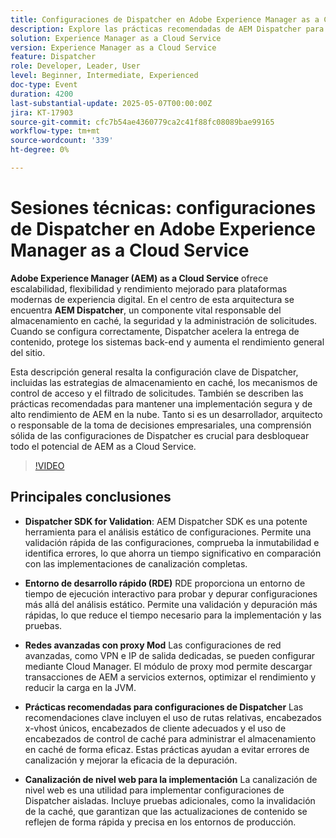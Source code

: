 ```yaml
---
title: Configuraciones de Dispatcher en Adobe Experience Manager as a Cloud Service
description: Explore las prácticas recomendadas de AEM Dispatcher para el almacenamiento en caché, la seguridad y el rendimiento a fin de maximizar la escalabilidad y la eficacia de AEM as a Cloud Service.
solution: Experience Manager as a Cloud Service
version: Experience Manager as a Cloud Service
feature: Dispatcher
role: Developer, Leader, User
level: Beginner, Intermediate, Experienced
doc-type: Event
duration: 4200
last-substantial-update: 2025-05-07T00:00:00Z
jira: KT-17903
source-git-commit: cfc7b54ae4360779ca2c41f88fc08089bae99165
workflow-type: tm+mt
source-wordcount: '339'
ht-degree: 0%

---
```



# Sesiones técnicas: configuraciones de Dispatcher en Adobe Experience Manager as a Cloud Service

**Adobe Experience Manager (AEM) as a Cloud Service** ofrece escalabilidad, flexibilidad y rendimiento mejorado para plataformas modernas de experiencia digital. En el centro de esta arquitectura se encuentra **AEM Dispatcher**, un componente vital responsable del almacenamiento en caché, la seguridad y la administración de solicitudes. Cuando se configura correctamente, Dispatcher acelera la entrega de contenido, protege los sistemas back-end y aumenta el rendimiento general del sitio.

Esta descripción general resalta la configuración clave de Dispatcher, incluidas las estrategias de almacenamiento en caché, los mecanismos de control de acceso y el filtrado de solicitudes. También se describen las prácticas recomendadas para mantener una implementación segura y de alto rendimiento de AEM en la nube. Tanto si es un desarrollador, arquitecto o responsable de la toma de decisiones empresariales, una comprensión sólida de las configuraciones de Dispatcher es crucial para desbloquear todo el potencial de AEM as a Cloud Service.

>[!VIDEO](https://video.tv.adobe.com/v/3457891/?learn=on&enablevpops)

## Principales conclusiones

* **Dispatcher SDK for Validation**: AEM Dispatcher SDK es una potente herramienta para el análisis estático de configuraciones. Permite una validación rápida de las configuraciones, comprueba la inmutabilidad e identifica errores, lo que ahorra un tiempo significativo en comparación con las implementaciones de canalización completas.

* **Entorno de desarrollo rápido (RDE)** RDE proporciona un entorno de tiempo de ejecución interactivo para probar y depurar configuraciones más allá del análisis estático. Permite una validación y depuración más rápidas, lo que reduce el tiempo necesario para la implementación y las pruebas.

* **Redes avanzadas con proxy Mod** Las configuraciones de red avanzadas, como VPN e IP de salida dedicadas, se pueden configurar mediante Cloud Manager. El módulo de proxy mod permite descargar transacciones de AEM a servicios externos, optimizar el rendimiento y reducir la carga en la JVM.

* **Prácticas recomendadas para configuraciones de Dispatcher** Las recomendaciones clave incluyen el uso de rutas relativas, encabezados x-vhost únicos, encabezados de cliente adecuados y el uso de encabezados de control de caché para administrar el almacenamiento en caché de forma eficaz. Estas prácticas ayudan a evitar errores de canalización y mejorar la eficacia de la depuración.

* **Canalización de nivel web para la implementación** La canalización de nivel web es una utilidad para implementar configuraciones de Dispatcher aisladas. Incluye pruebas adicionales, como la invalidación de la caché, que garantizan que las actualizaciones de contenido se reflejen de forma rápida y precisa en los entornos de producción.
